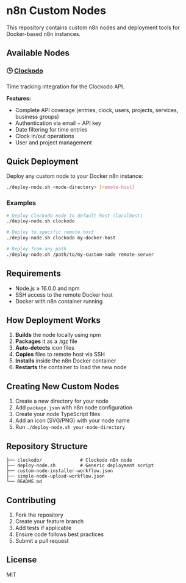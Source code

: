 # n8n Custom Nodes

This repository contains custom n8n nodes and deployment tools for Docker-based n8n instances.

## Available Nodes

### 🕒 [Clockodo](./clockodo/)
Time tracking integration for the Clockodo API.

**Features:**
- Complete API coverage (entries, clock, users, projects, services, business groups)
- Authentication via email + API key
- Date filtering for time entries
- Clock in/out operations
- User and project management

## Quick Deployment

Deploy any custom node to your Docker n8n instance:

```bash
./deploy-node.sh <node-directory> [remote-host]
```

### Examples

```bash
# Deploy Clockodo node to default host (localhost)
./deploy-node.sh clockodo

# Deploy to specific remote host
./deploy-node.sh clockodo my-docker-host

# Deploy from any path
./deploy-node.sh /path/to/my-custom-node remote-server
```

## Requirements

- Node.js ≥ 16.0.0 and npm
- SSH access to the remote Docker host
- Docker with n8n container running

## How Deployment Works

1. **Builds** the node locally using npm
2. **Packages** it as a .tgz file
3. **Auto-detects** icon files
4. **Copies** files to remote host via SSH
5. **Installs** inside the n8n Docker container
6. **Restarts** the container to load the new node

## Creating New Custom Nodes

1. Create a new directory for your node
2. Add `package.json` with n8n node configuration
3. Create your node TypeScript files
4. Add an icon (SVG/PNG) with your node name
5. Run `./deploy-node.sh your-node-directory`

## Repository Structure

```
├── clockodo/              # Clockodo n8n node
├── deploy-node.sh         # Generic deployment script
├── custom-node-installer-workflow.json
├── simple-node-upload-workflow.json
└── README.md
```

## Contributing

1. Fork the repository
2. Create your feature branch
3. Add tests if applicable
4. Ensure code follows best practices
5. Submit a pull request

## License

MIT